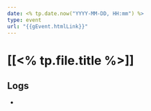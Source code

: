 ```yaml
---
date: <% tp.date.now("YYYY-MM-DD, HH:mm") %>
type: event
url: "{{gEvent.htmlLink}}"
---
```

# [[<% tp.file.title %>]]

## Logs
-
